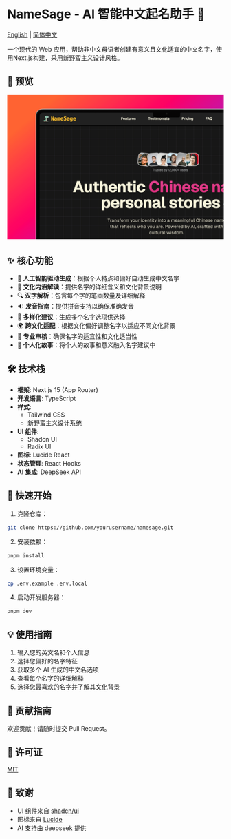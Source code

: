 # NameSage - AI 智能中文起名助手 🎯

[English](README.md) | [简体中文](README_zh.md)

一个现代的 Web 应用，帮助非中文母语者创建有意义且文化适宜的中文名字，使用Next.js构建，采用新野蛮主义设计风格。

## 📸 预览

![snipate_1.png](screenshots/snipate_1.png)

## ✨ 核心功能

- 🤖 **人工智能驱动生成**：根据个人特点和偏好自动生成中文名字
- 🎯 **文化内涵解读**：提供名字的详细含义和文化背景说明
- 🔍 **汉字解析**：包含每个字的笔画数量及详细解释
- 🔉 **发音指南**：提供拼音支持以确保准确发音
- 🔄 **多样化建议**：生成多个名字选项供选择
- 🌍 **跨文化适配**：根据文化偏好调整名字以适应不同文化背景
- 💫 **专业审核**：确保名字的适宜性和文化适当性
- 📖 **个人化故事**：将个人的故事和意义融入名字建议中

## 🛠️ 技术栈

- **框架**: Next.js 15 (App Router)
- **开发语言**: TypeScript
- **样式**:
  - Tailwind CSS
  - 新野蛮主义设计系统
- **UI 组件**:
  - Shadcn UI
  - Radix UI
- **图标**: Lucide React
- **状态管理**: React Hooks
- **AI 集成**: DeepSeek API

## 🚀 快速开始

1. 克隆仓库：

```bash
git clone https://github.com/yourusername/namesage.git
```

2. 安装依赖：

```bash
pnpm install
```

3. 设置环境变量：

```bash
cp .env.example .env.local
```

4. 启动开发服务器：

```bash
pnpm dev
```

## 💡 使用指南

1. 输入您的英文名和个人信息
2. 选择您偏好的名字特征
3. 获取多个 AI 生成的中文名选项
4. 查看每个名字的详细解释
5. 选择您最喜欢的名字并了解其文化背景

## 🤝 贡献指南

欢迎贡献！请随时提交 Pull Request。

## 📝 许可证

[MIT](LICENSE)

## 🙏 致谢

- UI 组件来自 [shadcn/ui](https://ui.shadcn.com)
- 图标来自 [Lucide](https://lucide.dev)
- AI 支持由 deepseek 提供
